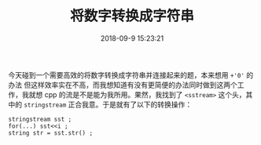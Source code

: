 ﻿---
title: 将数字转换成字符串
date: 2018-09-9 15:23:21
tags:
- CPP
- NOIp
---
今天碰到一个需要高效的将数字转换成字符串并连接起来的题，本来想用 `+'0'` 的办法 但这样效率实在不高，而我想知道有没有更简便的办法同时做到这两个工作，我就想 cpp 的流是不是能为我所用。果然，我找到了 `<sstream>` 这个头，其中的 `stringstream` 正合我意。于是就有了以下的转换操作：
```
stringstream sst ;
for(...) sst<<i ;
string str = sst.str() ;
```

